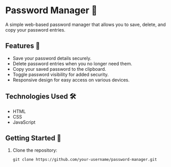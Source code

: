 
# Password Manager 🔐

A simple web-based password manager that allows you to save, delete, and copy your password entries. 

## Features 🚀

- Save your password details securely.
- Delete password entries when you no longer need them.
- Copy your saved password to the clipboard.
- Toggle password visibility for added security.
- Responsive design for easy access on various devices.

## Technologies Used 🛠️

- HTML
- CSS
- JavaScript

## Getting Started 🏁

1. Clone the repository:

   ```shell
   git clone https://github.com/your-username/password-manager.git

